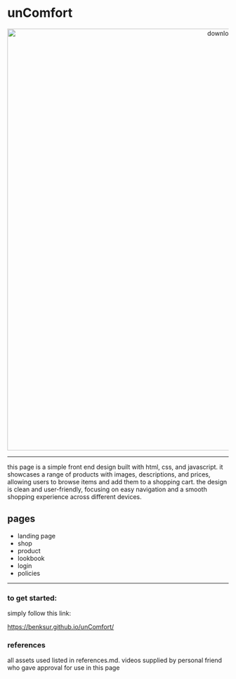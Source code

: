 # unComfort

<p style="text-align: center;">
  <img src="https://github.com/user-attachments/assets/a032cbed-e2d4-46f1-93db-1d4e7062c3b3" alt="download" style="width: 100vw;">
</p>

---

this page is a simple front end design built with html, css, and javascript. it showcases a range of products with images, descriptions, and prices, allowing users to browse items and add them to a shopping cart. the design is clean and user-friendly, focusing on easy navigation and a smooth shopping experience across different devices.

## pages
- landing page
- shop
- product
- lookbook
- login
- policies
  
---



### to get started:
simply follow this link: 

https://benksur.github.io/unComfort/

### references
all assets used listed in references.md.
videos supplied by personal friend who gave approval for use in this page

